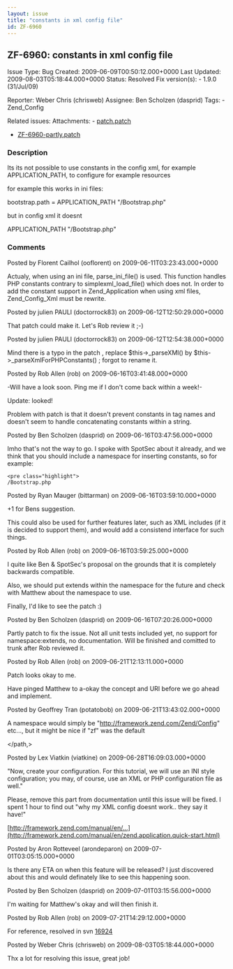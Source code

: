 ```yaml
---
layout: issue
title: "constants in xml config file"
id: ZF-6960
---
```


ZF-6960: constants in xml config file
-------------------------------------

 Issue Type: Bug Created: 2009-06-09T00:50:12.000+0000 Last Updated: 2009-08-03T05:18:44.000+0000 Status: Resolved Fix version(s): - 1.9.0 (31/Jul/09)
 
 Reporter:  Weber Chris (chrisweb)  Assignee:  Ben Scholzen (dasprid)  Tags: - Zend\_Config
 
 Related issues: 
 Attachments: - [patch.patch](/issues/secure/attachment/12007/patch.patch)
- [ZF-6960-partly.patch](/issues/secure/attachment/12013/ZF-6960-partly.patch)
 
### Description

Its its not possible to use constants in the config xml, for example APPLICATION\_PATH, to configure for example resources

for example this works in ini files:

bootstrap.path = APPLICATION\_PATH "/Bootstrap.php"

but in config xml it doesnt

APPLICATION\_PATH "/Bootstrap.php"

 

 

### Comments

Posted by Florent Cailhol (ooflorent) on 2009-06-11T03:23:43.000+0000

Actualy, when using an ini file, parse\_ini\_file() is used. This function handles PHP constants contrary to simplexml\_load\_file() which does not. In order to add the constant support in Zend\_Application when using xml files, Zend\_Config\_Xml must be rewrite.

 

 

Posted by julien PAULI (doctorrock83) on 2009-06-12T12:50:29.000+0000

That patch could make it. Let's Rob review it ;-)

 

 

Posted by julien PAULI (doctorrock83) on 2009-06-12T12:54:38.000+0000

Mind there is a typo in the patch , replace $this->\_parseXMl() by $this->\_parseXmlForPHPConstants() ; forgot to rename it.

 

 

Posted by Rob Allen (rob) on 2009-06-16T03:41:48.000+0000

-Will have a look soon. Ping me if I don't come back within a week!-

Update: looked!

Problem with patch is that it doesn't prevent constants in tag names and doesn't seem to handle concatenating constants within a string.

 

 

Posted by Ben Scholzen (dasprid) on 2009-06-16T03:47:56.000+0000

Imho that's not the way to go. I spoke with SpotSec about it already, and we think that you should include a namespace for inserting constants, so for example:

 
    <pre class="highlight">
    /Bootstrap.php

 

 

Posted by Ryan Mauger (bittarman) on 2009-06-16T03:59:10.000+0000

+1 for Bens suggestion.

This could also be used for further features later, such as XML includes (if it is decided to support them), and would add a consistend interface for such things.

 

 

Posted by Rob Allen (rob) on 2009-06-16T03:59:25.000+0000

I quite like Ben & SpotSec's proposal on the grounds that it is completely backwards compatible.

Also, we should put extends within the namespace for the future and check with Matthew about the namespace to use.

Finally, I'd like to see the patch :)

 

 

Posted by Ben Scholzen (dasprid) on 2009-06-16T07:20:26.000+0000

Partly patch to fix the issue. Not all unit tests included yet, no support for namespace:extends, no documentation. Will be finished and comitted to trunk after Rob reviewed it.

 

 

Posted by Rob Allen (rob) on 2009-06-21T12:13:11.000+0000

Patch looks okay to me.

Have pinged Matthew to a-okay the concept and URI before we go ahead and implement.

 

 

Posted by Geoffrey Tran (potatobob) on 2009-06-21T13:43:02.000+0000

A namespace would simply be "http://framework.zend.com/Zend/Config" etc..., but it might be nice if "zf" was the default

</path,>

 

 

Posted by Lex Viatkin (viatkine) on 2009-06-28T16:09:03.000+0000

"Now, create your configuration. For this tutorial, we will use an INI style configuration; you may, of course, use an XML or PHP configuration file as well."

Please, remove this part from documentation until this issue will be fixed. I spent 1 hour to find out "why my XML config doesnt work.. they say it have!"

[http://framework.zend.com/manual/en/…](http://framework.zend.com/manual/en/zend.application.quick-start.html)

 

 

Posted by Aron Rotteveel (arondeparon) on 2009-07-01T03:05:15.000+0000

Is there any ETA on when this feature will be released? I just discovered about this and would definately like to see this happening soon.

 

 

Posted by Ben Scholzen (dasprid) on 2009-07-01T03:15:56.000+0000

I'm waiting for Matthew's okay and will then finish it.

 

 

Posted by Rob Allen (rob) on 2009-07-21T14:29:12.000+0000

For reference, resolved in svn [16924](http://framework.zend.com/code/changelog/Zend_Framework/?cs=16924)

 

 

Posted by Weber Chris (chrisweb) on 2009-08-03T05:18:44.000+0000

Thx a lot for resolving this issue, great job!

 

 
